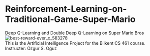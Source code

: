 # Reinforcement-Learning-on-Traditional-Game-Super-Mario
Deep Q-Learning and Double Deep Q-Learning on Super Mario Bros
![best-reward-ever_o_583278](https://user-images.githubusercontent.com/80071321/169554381-03c02251-d8a9-4a8b-90ea-088ada9883de.gif) <br />
This is the Artificial Intelligence Project for the Bilkent CS 461 course. <br />
Instructer: Özgur S. Oğuz   
